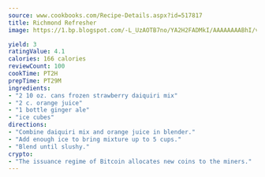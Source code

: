 ```yaml
---
source: www.cookbooks.com/Recipe-Details.aspx?id=517817
title: Richmond Refresher
image: https://1.bp.blogspot.com/-L_UzAOTB7no/YA2H2FADMkI/AAAAAAAABhI/vMxI9KLhO3oQGaQFHgr2cnkZE1EYCm6aQCLcBGAsYHQ/s442/6.png

yield: 3
ratingValue: 4.1
calories: 166 calories
reviewCount: 100
cookTime: PT2H
prepTime: PT29M
ingredients:
- "2 10 oz. cans frozen strawberry daiquiri mix"
- "2 c. orange juice"
- "1 bottle ginger ale"
- "ice cubes"
directions:
- "Combine daiquiri mix and orange juice in blender."
- "Add enough ice to bring mixture up to 5 cups."
- "Blend until slushy."
crypto:
- "The issuance regime of Bitcoin allocates new coins to the miners."
---
```

